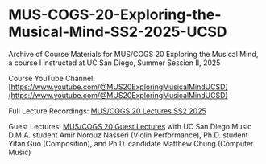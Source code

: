 # MUS-COGS-20-Exploring-the-Musical-Mind-SS2-2025-UCSD
Archive of Course Materials for MUS/COGS 20 Exploring the Musical Mind, a course I instructed at UC San Diego, Summer Session II, 2025

Course YouTube Channel: [https://www.youtube.com/@MUS20ExploringMusicalMindUCSD](https://www.youtube.com/@MUS20ExploringMusicalMindUCSD)

Full Lecture Recordings: [MUS/COGS 20 Lectures SS2 2025](https://www.youtube.com/playlist?list=PLRIfgTJKgMArRPgQwi-jHokBQgIhWeGKm)

Guest Lectures: [MUS/COGS 20 Guest Lectures](https://www.youtube.com/playlist?list=PLRIfgTJKgMAoKh1kZnNjQaGCRggvxFUq4) with UC San Diego Music D.M.A. student Amir Norouz Nasseri (Violin Performance), Ph.D. student Yifan Guo (Composition), and Ph.D. candidate Matthew Chung (Computer Music)

